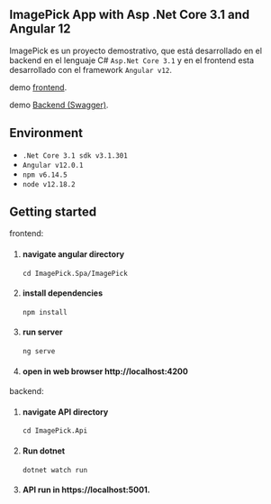 ## ImagePick App with Asp .Net Core 3.1 and Angular 12
ImagePick es un proyecto demostrativo, que está desarrollado en el backend en el lenguaje C# `Asp.Net Core 3.1` y en el frontend esta desarrollado con el framework `Angular v12`.

demo [frontend](https://imagepick-315102.web.app).

demo [Backend (Swagger)](https://imagepick-api.azurewebsites.net/swagger).

## Environment

- `.Net Core 3.1 sdk v3.1.301`
- `Angular v12.0.1`
- `npm v6.14.5`
- `node v12.18.2`

## Getting started

frontend:

1. #### navigate angular directory 
    ```shell 
    cd ImagePick.Spa/ImagePick
    ```
2. #### install dependencies
    ```shell
    npm install
    ```
3. #### run server
    ```shell
    ng serve
    ```
4. #### open in web browser http://localhost:4200

backend:

1. #### navigate API directory
    ```shell 
    cd ImagePick.Api
    ```
2. #### Run dotnet
    ```shell 
    dotnet watch run
    ```
3. #### API run in https://localhost:5001.
